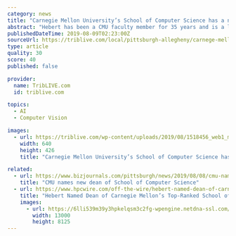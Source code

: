 ```yaml
---
category: news
title: "Carnegie Mellon University’s School of Computer Science has a new dean"
abstract: "Hebert has been a CMU faculty member for 35 years and is a leading researcher in computer vision and robotics. He was appointed to a five-year term as dean and will soon lead the renowned school ..."
publishedDateTime: 2019-08-09T02:23:00Z
sourceUrl: https://triblive.com/local/pittsburgh-allegheny/carnege-mellon-universitys-school-of-computer-science-has-a-new-dean/
type: article
quality: 30
score: 40
published: false

provider:
  name: TribLIVE.com
  id: triblive.com

topics:
  - AI
  - Computer Vision

images:
  - url: https://triblive.com/wp-content/uploads/2019/08/1518456_web1_martial-herbert-HR.jpeg
    width: 640
    height: 426
    title: "Carnegie Mellon University’s School of Computer Science has a new dean"

related:
  - url: https://www.bizjournals.com/pittsburgh/news/2019/08/08/cmu-names-new-dean-of-school-of-computer-science.html
    title: "CMU names new dean of School of Computer Science"
  - url: https://www.hpcwire.com/off-the-wire/hebert-named-dean-of-carnegie-mellons-top-ranked-school-of-computer-science/
    title: "Hebert Named Dean of Carnegie Mellon’s Top-Ranked School of Computer Science"
    images:
      - url: https://6lli539m39y3hpkelqsm3c2fg-wpengine.netdna-ssl.com/wp-content/uploads/2019/08/shutterstock_1088388920.jpg
        width: 13000
        height: 8125
---
```

